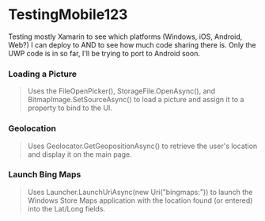 # TestingMobile123
Testing mostly Xamarin to see which platforms (Windows, iOS, Android, Web?) I can deploy to AND to see how much code sharing there is.
Only the UWP code is in so far, I'll be trying to port to Android soon.

### Loading a Picture

> Uses the FileOpenPicker(), StorageFile.OpenAsync(), and BitmapImage.SetSourceAsync() to load a picture
> and assign it to a property to bind to the UI.

### Geolocation

> Uses Geolocator.GetGeopositionAsync() to retrieve the user's location and display it on the main page.

### Launch Bing Maps

> Uses Launcher.LaunchUriAsync(new Uri("bingmaps:")) to launch the Windows Store Maps application with the
> location found (or entered) into the Lat/Long fields.